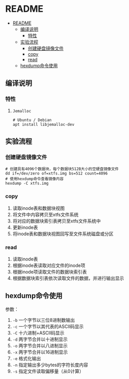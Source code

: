 # README

- [README](#readme)
  - [编译说明](#编译说明)
    - [特性](#特性)
  - [实验流程](#实验流程)
    - [创建硬盘镜像文件](#创建硬盘镜像文件)
    - [copy](#copy)
    - [read](#read)
  - [hexdump命令使用](#hexdump命令使用)

## 编译说明

### 特性

1. `Jemalloc`

    ```shell
    # Ubuntu / Debian
    apt install libjemalloc-dev
    ```

## 实验流程

### 创建硬盘镜像文件

```shell
# 创建具有4096个数据块，每个数据块512B大小的空硬盘镜像文件
dd if=/dev/zero of=xtfs.img bs=512 count=4096
# 使用hexdump命令查看镜像内容
hexdump -C xtfs.img
```

### copy

1. 读取inode表和数据块视图
2. 将文件中内容拷贝至xtfs文件系统
3. 将对应的数据块索引表拷贝至xtfs文件系统中
4. 更新inode表
5. 将inode表和数据块视图回写至文件系统磁盘或分区

### read

1. 读取inode表
2. 根据inode表读取对应文件的inode项
3. 根据inode项读取文件的数据块索引表
4. 根据数据块索引表依次读取文件的数据，并进行输出显示

## hexdump命令使用

参数：

1. `-b` 一个字节以三位8进制数输出
2. `-c` 一个字节以其代表的ASCII码显示
3. `-C` 十六进制+ASCII码显示
4. `-d` 两字节合并以十进制显示
5. `-o` 两字节合并以八进制显示
6. `-x` 两字节合并以16进制显示
7. `-e` 格式化输出
8. `-n` 指定输出多少bytes的字符长度内容
9. `-s` 指定文件读取偏移量（从0计算）
